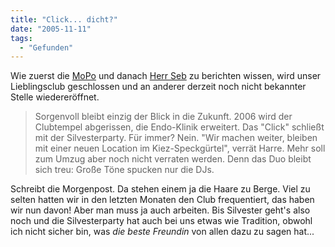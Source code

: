 ```yaml
---
title: "Click... dicht?"
date: "2005-11-11"
tags:
  - "Gefunden"
---
```


Wie zuerst die [MoPo](http://archiv.mopo.de/archiv/2005/20051110/hamburg/szene/erst_geburtstagsfeier_und_dj_parade_dann_abriss.html) und danach [Herr Seb](http://www.verpixelt.de/494/no-more-click) zu berichten wissen, wird unser Lieblingsclub geschlossen und an anderer derzeit noch nicht bekannter Stelle wiedereröffnet.

> Sorgenvoll bleibt einzig der Blick in die Zukunft. 2006 wird der Clubtempel abgerissen, die Endo-Klinik erweitert. Das "Click" schließt mit der Silvesterparty. Für immer? Nein. "Wir machen weiter, bleiben mit einer neuen Location im Kiez-Speckgürtel", verrät Harre. Mehr soll zum Umzug aber noch nicht verraten werden. Denn das Duo bleibt sich treu: Große Töne spucken nur die DJs.

Schreibt die Morgenpost. Da stehen einem ja die Haare zu Berge. Viel zu selten hatten wir in den letzten Monaten den Club frequentiert, das haben wir nun davon! Aber man muss ja auch arbeiten. Bis Silvester geht's also noch und die Silvesterparty hat auch bei uns etwas wie Tradition, obwohl ich nicht sicher bin, was _die beste Freundin_ von allen dazu zu sagen hat...
